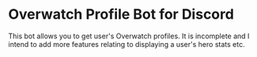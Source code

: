 # Overwatch Profile Bot for Discord
This bot allows you to get user's Overwatch profiles.
It is incomplete and I intend to add more features relating to displaying a user's hero stats etc.